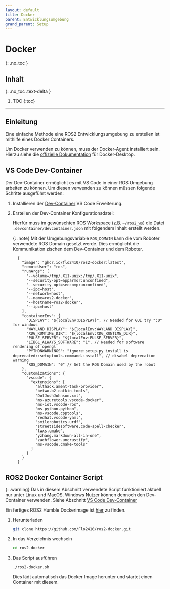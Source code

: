 ```yaml
---
layout: default
title: Docker
parent: Entwicklungsumgebung
grand_parent: Setup
---
```


# Docker
{: .no_toc }

## Inhalt
{: .no_toc .text-delta }

1. TOC
{:toc}

---

## Einleitung

Eine einfache Methode eine ROS2 Entwicklungsumgebung zu erstellen ist mithilfe eines Docker Containers.

Um Docker verwenden zu können, muss der Docker-Agent installiert sein.
Hierzu siehe die [offizielle Dokumentation](https://www.docker.com/products/docker-desktop) für Docker-Desktop.

## VS Code Dev-Container

Der Dev-Container ermöglicht es mit VS Code in einer ROS Umgebung arbeiten zu können.
Um diesen verwenden zu können müssen folgende Schritte ausgeführt werden:

1. Installieren der [Dev-Container](https://marketplace.visualstudio.com/items?itemName=ms-vscode-remote.remote-containers) VS Code Erweiterung.

2. Erstellen der Dev-Container Konfigurationsdatei:

    Hierfür muss im gewünschten ROS Workspace (z.B. `~/ros2_ws`) die Datei `.devcontainer/devcontainer.json` mit folgendem Inhalt erstellt werden.

    {: .note}
    Mit der Umgebungsvariable `ROS_DOMAIN` kann die vom Roboter verwendete ROS Domain gesetzt werde.
    Dies ermöglicht die Kommunikation zischen dem Dev-Container und dem Roboter.

    ```jsonc
      {
        "image": "ghcr.io/flo2410/ros2-docker:latest",
        "remoteUser": "ros",
        "runArgs": [
          "--volume=/tmp/.X11-unix:/tmp/.X11-unix",
          "--security-opt=apparmor:unconfined",
          "--security-opt=seccomp:unconfined",
          "--ipc=host",
          "--network=host",
          "--name=ros2-docker",
          "--hostname=ros2-docker",
          "--ipc=host"
        ],
        "containerEnv": {
          "DISPLAY": "${localEnv:DISPLAY}", // Needed for GUI try ":0" for windows
          "WAYLAND_DISPLAY": "${localEnv:WAYLAND_DISPLAY}",
          "XDG_RUNTIME_DIR": "${localEnv:XDG_RUNTIME_DIR}",
          "PULSE_SERVER": "${localEnv:PULSE_SERVER}",
          "LIBGL_ALWAYS_SOFTWARE": "1", // Needed for software rendering of opengl
          "PYTHONWARNINGS": "ignore:setup.py install is deprecated::setuptools.command.install", // disabel deprecation warning
          "ROS_DOMAIN": "0" // Set the ROS Domain used by the robot
        },
        "customizations": {
          "vscode": {
            "extensions": [
              "althack.ament-task-provider",
              "betwo.b2-catkin-tools",
              "DotJoshJohnson.xml",
              "ms-azuretools.vscode-docker",
              "ms-iot.vscode-ros",
              "ms-python.python",
              "ms-vscode.cpptools",
              "redhat.vscode-yaml",
              "smilerobotics.urdf",
              "streetsidesoftware.code-spell-checker",
              "twxs.cmake",
              "yzhang.markdown-all-in-one",
              "zachflower.uncrustify",
              "ms-vscode.cmake-tools"
            ]
          }
        }
      }
    ```

## ROS2 Docker Container Script

{: .warning}
Das in diesem Abschnitt verwendete Script funktioniert aktuell nur unter Linux und MacOS.
Windows Nutzer können dennoch den Dev-Container verwenden. Siehe Abschnitt [VS Code Dev-Container](#vs-code-dev-container)

Ein fertiges ROS2 Humble Dockerimage ist [hier](https://github.com/Flo2410/ros2-docker) zu finden.

1. Herunterladen

    ```bash
    git clone https://github.com/Flo2410/ros2-docker.git
    ```

2. In das Verzeichnis wechseln

    ```bash
    cd ros2-docker
    ```

3. Das Script ausführen

    ```bash
    ./ros2-docker.sh
    ```

    Dies lädt automatisch das Docker Image herunter und startet einen Container mit diesem.

